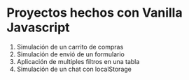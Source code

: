 # Proyectos hechos con Vanilla Javascript

1. Simulación de un carrito de compras
2. Simulación de envió de un formulario
3. Aplicación de multiples filtros en una tabla
4. Simulación de un chat con localStorage

